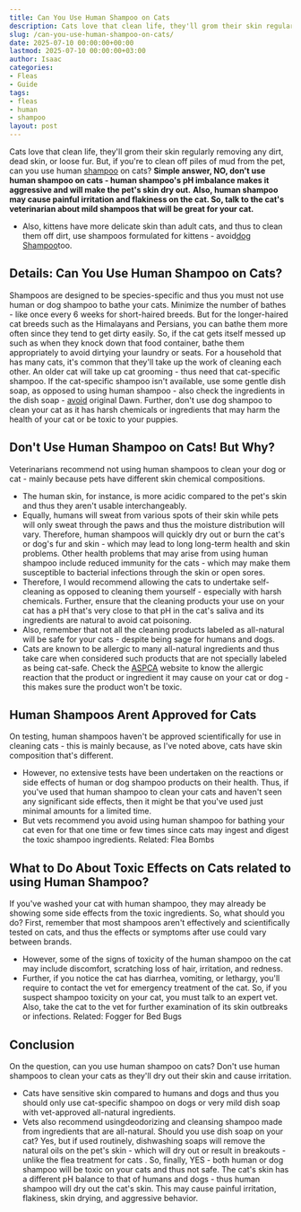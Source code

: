 ```yaml
---
title: Can You Use Human Shampoo on Cats
description: Cats love that clean life, they'll grom their skin regularly removing any dirt, dead skin, or loose fur. But, if you're to clean off piles of mud from the...
slug: /can-you-use-human-shampoo-on-cats/
date: 2025-07-10 00:00:00+00:00
lastmod: 2025-07-10 00:00:00+03:00
author: Isaac
categories:
- Fleas
- Guide
tags:
- fleas
- human
- shampoo
layout: post
---
```

Cats love that clean life, they'll grom their skin regularly removing any dirt, dead skin, or loose fur. But, if you're to clean off piles of mud from the pet, can you use human [shampoo](https://pestpolicy.com/best-puppy-shampoo-for-fleas/) on cats?
**Simple answer, NO, don't use human shampoo on cats - human shampoo's pH imbalance makes it aggressive and will make the pet's skin dry out.**
**Also, human shampoo may cause painful irritation and flakiness on the cat. So, talk to the cat's veterinarian about mild shampoos that will be great for your cat.**
- Also, kittens have more delicate skin than adult cats, and thus to clean them off dirt, use shampoos formulated for kittens - avoid[dog Shampoo](https://pestpolicy.com/can-you-use-dog-shampoo-on-cats/)too.

## Details: Can You Use Human Shampoo on Cats?
Shampoos are designed to be species-specific and thus you must not use human or dog shampoo to bathe your cats. Minimize the number of bathes - like once every 6 weeks for short-haired breeds.
But for the longer-haired cat breeds such as the Himalayans and Persians, you can bathe them more often since they tend to get dirty easily.
So, if the cat gets itself messed up such as when they knock down that food container, bathe them appropriately to avoid dirtying your laundry or seats.
For a household that has many cats, it's common that they'll take up the work of cleaning each other. An older cat will take up cat grooming - thus need that cat-specific shampoo.
If the cat-specific shampoo isn't available, use some gentle dish soap, as opposed to using human shampoo - also check the ingredients in the dish soap -
[avoid](https://pestpolicy.com/dawn-dish-soap-for-[fleas](https://pestpolicy.com/can-humans-carry-fleas-from-one-home-to-another/)/)
original Dawn.
Further, don't use dog shampoo to clean your cat as it has harsh chemicals or ingredients that may harm the health of your cat or be toxic to your puppies.
## Don't Use Human Shampoo on Cats! But Why?
Veterinarians recommend not using human shampoos to clean your dog or cat - mainly because pets have different skin chemical compositions.
- The human skin, for instance, is more acidic compared to the pet's skin and thus they aren't usable interchangeably.
- Equally, humans will sweat from various spots of their skin while pets will only sweat through the paws and thus the moisture distribution will vary.
Therefore, human shampoos will quickly dry out or burn the cat's or dog's fur and skin - which may lead to long long-term health and skin problems.
Other health problems that may arise from using human shampoo include reduced immunity for the cats - which may make them susceptible to bacterial infections through the skin or open sores.
- Therefore, I would recommend allowing the cats to undertake self-cleaning as opposed to cleaning them yourself - especially with harsh chemicals.
Further, ensure that the cleaning products your use on your cat has a pH that's very close to that pH in the cat's saliva and its ingredients are natural to avoid cat poisoning.
- Also, remember that not all the cleaning products labeled as all-natural will be safe for your cats - despite being sage for humans and dogs.
- Cats are known to be allergic to many all-natural ingredients and thus take care when considered such products that are not specially labeled as being cat-safe.
Check the
[ASPCA](https://www.aspca.org/)
website to know the allergic reaction that the product or ingredient it may cause on your cat or dog - this makes sure the product won't be toxic.
## Human Shampoos Arent Approved for Cats
On testing, human shampoos haven't be approved scientifically for use in cleaning cats - this is mainly because, as I've noted above, cats have skin composition that's different.
- However, no extensive tests have been undertaken on the reactions or side effects of human or dog shampoo products on their health.
Thus, if you've used that human shampoo to clean your cats and haven't seen any significant side effects, then it might be that you've used just minimal amounts for a limited time.
- But vets recommend you avoid using human shampoo for bathing your cat even for that one time or few times since cats may ingest and digest the toxic shampoo ingredients.
Related:
Flea Bombs
## What to Do About Toxic Effects on Cats related to using Human Shampoo?
If you've washed your cat with human shampoo, they may already be showing some side effects from the toxic ingredients. So, what should you do?
First, remember that most shampoos aren't effectively and scientifically tested on cats, and thus the effects or symptoms after use could vary between brands.
- However, some of the signs of toxicity of the human shampoo on the cat may include discomfort, scratching loss of hair, irritation, and redness.
- Further, if you notice the cat has diarrhea, vomiting, or lethargy, you'll require to contact the vet for emergency treatment of the cat.
So, if you suspect shampoo toxicity on your cat, you must talk to an expert vet. Also, take the cat to the vet for further examination of its skin outbreaks or infections.
Related:
Fogger for Bed Bugs
## Conclusion
On the question, can you use human shampoo on cats? Don't use human shampoos to clean your cats as they'll dry out their skin and cause irritation.
- Cats have sensitive skin compared to humans and dogs and thus you should only use cat-specific shampoo on dogs or very mild dish soap with vet-approved all-natural ingredients.
- Vets also recommend usingdeodorizing and cleansing shampoo made from ingredients that are all-natural.
Should you use dish soap on your cat? Yes, but if used routinely, dishwashing soaps will remove the natural oils on the pet's skin - which will dry out or result in breakouts - unlike the
flea treatment for cats
.
So, finally, YES - both human or dog shampoo will be toxic on your cats and thus not safe.
The cat's skin has a different
pH balance to that of humans and dogs -
thus human shampoo will dry out the cat's skin. This may cause
painful irritation,
flakiness, skin drying, and aggressive behavior.
